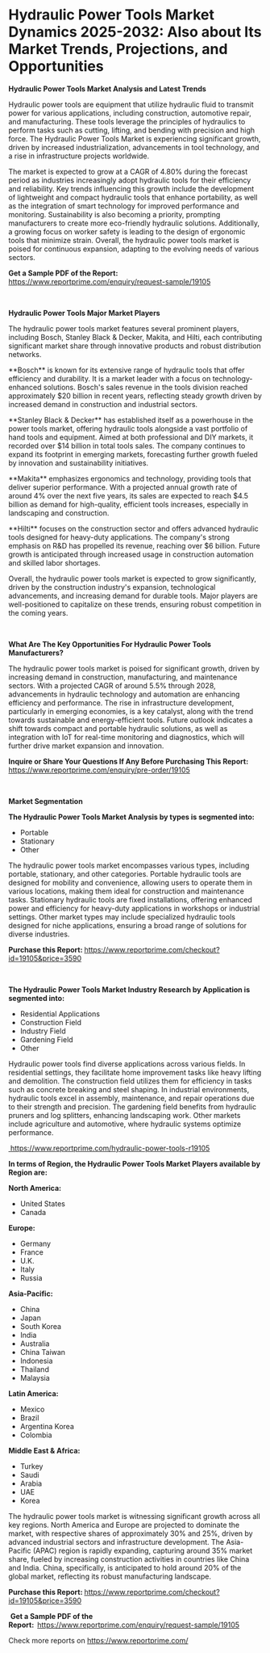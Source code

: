<p><h1>Hydraulic Power Tools Market Dynamics 2025-2032: Also about Its Market Trends, Projections, and Opportunities</h1></p><p><strong>Hydraulic Power Tools Market Analysis and Latest Trends</strong></p>
<p><p>Hydraulic power tools are equipment that utilize hydraulic fluid to transmit power for various applications, including construction, automotive repair, and manufacturing. These tools leverage the principles of hydraulics to perform tasks such as cutting, lifting, and bending with precision and high force. The Hydraulic Power Tools Market is experiencing significant growth, driven by increased industrialization, advancements in tool technology, and a rise in infrastructure projects worldwide. </p><p>The market is expected to grow at a CAGR of 4.80% during the forecast period as industries increasingly adopt hydraulic tools for their efficiency and reliability. Key trends influencing this growth include the development of lightweight and compact hydraulic tools that enhance portability, as well as the integration of smart technology for improved performance and monitoring. Sustainability is also becoming a priority, prompting manufacturers to create more eco-friendly hydraulic solutions. Additionally, a growing focus on worker safety is leading to the design of ergonomic tools that minimize strain. Overall, the hydraulic power tools market is poised for continuous expansion, adapting to the evolving needs of various sectors.</p></p>
<p><strong>Get a Sample PDF of the Report:&nbsp;</strong> <a href="https://www.reportprime.com/enquiry/request-sample/19105?utm_campaign=3075&utm_medium=2&utm_source=Github&utm_content=ia&utm_term=19032025&utm_id=hydraulic-power-tools">https://www.reportprime.com/enquiry/request-sample/19105</a></p>
<p>&nbsp;</p>
<p><strong>Hydraulic Power Tools Major Market Players</strong></p>
<p><p>The hydraulic power tools market features several prominent players, including Bosch, Stanley Black & Decker, Makita, and Hilti, each contributing significant market share through innovative products and robust distribution networks. </p><p>**Bosch** is known for its extensive range of hydraulic tools that offer efficiency and durability. It is a market leader with a focus on technology-enhanced solutions. Bosch's sales revenue in the tools division reached approximately $20 billion in recent years, reflecting steady growth driven by increased demand in construction and industrial sectors.</p><p>**Stanley Black & Decker** has established itself as a powerhouse in the power tools market, offering hydraulic tools alongside a vast portfolio of hand tools and equipment. Aimed at both professional and DIY markets, it recorded over $14 billion in total tools sales. The company continues to expand its footprint in emerging markets, forecasting further growth fueled by innovation and sustainability initiatives.</p><p>**Makita** emphasizes ergonomics and technology, providing tools that deliver superior performance. With a projected annual growth rate of around 4% over the next five years, its sales are expected to reach $4.5 billion as demand for high-quality, efficient tools increases, especially in landscaping and construction.</p><p>**Hilti** focuses on the construction sector and offers advanced hydraulic tools designed for heavy-duty applications. The company's strong emphasis on R&D has propelled its revenue, reaching over $6 billion. Future growth is anticipated through increased usage in construction automation and skilled labor shortages.</p><p>Overall, the hydraulic power tools market is expected to grow significantly, driven by the construction industry's expansion, technological advancements, and increasing demand for durable tools. Major players are well-positioned to capitalize on these trends, ensuring robust competition in the coming years.</p></p>
<p>&nbsp;</p>
<p><strong>What Are The Key Opportunities For Hydraulic Power Tools Manufacturers?</strong></p>
<p><p>The hydraulic power tools market is poised for significant growth, driven by increasing demand in construction, manufacturing, and maintenance sectors. With a projected CAGR of around 5.5% through 2028, advancements in hydraulic technology and automation are enhancing efficiency and performance. The rise in infrastructure development, particularly in emerging economies, is a key catalyst, along with the trend towards sustainable and energy-efficient tools. Future outlook indicates a shift towards compact and portable hydraulic solutions, as well as integration with IoT for real-time monitoring and diagnostics, which will further drive market expansion and innovation.</p></p>
<p><strong>Inquire or Share Your Questions If Any Before Purchasing This Report:</strong> <a href="https://www.reportprime.com/enquiry/pre-order/19105?utm_campaign=3075&utm_medium=2&utm_source=Github&utm_content=ia&utm_term=19032025&utm_id=hydraulic-power-tools">https://www.reportprime.com/enquiry/pre-order/19105</a></p>
<p>&nbsp;</p>
<p><strong>Market Segmentation</strong></p>
<p><strong>The Hydraulic Power Tools Market Analysis by types is segmented into:</strong></p>
<p><ul><li>Portable</li><li>Stationary</li><li>Other</li></ul></p>
<p><p>The hydraulic power tools market encompasses various types, including portable, stationary, and other categories. Portable hydraulic tools are designed for mobility and convenience, allowing users to operate them in various locations, making them ideal for construction and maintenance tasks. Stationary hydraulic tools are fixed installations, offering enhanced power and efficiency for heavy-duty applications in workshops or industrial settings. Other market types may include specialized hydraulic tools designed for niche applications, ensuring a broad range of solutions for diverse industries.</p></p>
<p><strong>Purchase this Report:&nbsp;</strong><a href="https://www.reportprime.com/checkout?id=19105&price=3590&utm_campaign=3075&utm_medium=2&utm_source=Github&utm_content=ia&utm_term=19032025&utm_id=hydraulic-power-tools">https://www.reportprime.com/checkout?id=19105&price=3590</a></p>
<p>&nbsp;</p>
<p><strong>The Hydraulic Power Tools Market Industry Research by Application is segmented into:</strong></p>
<p><ul><li>Residential Applications</li><li>Construction Field</li><li>Industry Field</li><li>Gardening Field</li><li>Other</li></ul></p>
<p><p>Hydraulic power tools find diverse applications across various fields. In residential settings, they facilitate home improvement tasks like heavy lifting and demolition. The construction field utilizes them for efficiency in tasks such as concrete breaking and steel shaping. In industrial environments, hydraulic tools excel in assembly, maintenance, and repair operations due to their strength and precision. The gardening field benefits from hydraulic pruners and log splitters, enhancing landscaping work. Other markets include agriculture and automotive, where hydraulic systems optimize performance.</p></p>
<p><a href="https://www.reportprime.com/hydraulic-power-tools-r19105?utm_campaign=3075&utm_medium=2&utm_source=Github&utm_content=ia&utm_term=19032025&utm_id=hydraulic-power-tools">&nbsp;https://www.reportprime.com/hydraulic-power-tools-r19105</a></p>
<p><strong>In terms of Region, the Hydraulic Power Tools Market Players available by Region are:</strong></p>
<p>
    <p> <strong> North America: </strong>
        <ul>
            <li>United States</li>
            <li>Canada</li>
        </ul>
        </p> 
    <p> <strong> Europe: </strong>
        <ul>
            <li>Germany</li>
            <li>France</li>
            <li>U.K.</li>
            <li>Italy</li>
            <li>Russia</li>
        </ul>
        </p> 
    <p> <strong> Asia-Pacific: </strong>
        <ul>
            <li>China</li>
            <li>Japan</li>
            <li>South Korea</li>
            <li>India</li>
            <li>Australia</li>
            <li>China Taiwan</li>
            <li>Indonesia</li>
            <li>Thailand</li>
            <li>Malaysia</li>
        </ul>
        </p> 
    <p> <strong> Latin America: </strong>
        <ul>
            <li>Mexico</li>
            <li>Brazil</li>
            <li>Argentina Korea</li>
            <li>Colombia</li>
        </ul>
        </p> 
    <p> <strong> Middle East & Africa: </strong>
        <ul>
            <li>Turkey</li>
            <li>Saudi</li>
            <li>Arabia</li>
            <li>UAE</li>
            <li>Korea</li>
        </ul>
    </p>
    </p>
<p><p>The hydraulic power tools market is witnessing significant growth across all key regions. North America and Europe are projected to dominate the market, with respective shares of approximately 30% and 25%, driven by advanced industrial sectors and infrastructure development. The Asia-Pacific (APAC) region is rapidly expanding, capturing around 35% market share, fueled by increasing construction activities in countries like China and India. China, specifically, is anticipated to hold around 20% of the global market, reflecting its robust manufacturing landscape.</p></p>
<p><strong>Purchase this Report: </strong><a href="https://www.reportprime.com/checkout?id=19105&price=3590&utm_campaign=3075&utm_medium=2&utm_source=Github&utm_content=ia&utm_term=19032025&utm_id=hydraulic-power-tools">https://www.reportprime.com/checkout?id=19105&price=3590</a></p>
<p>&nbsp;<strong>Get a Sample PDF of the Report:&nbsp;&nbsp;</strong><a href="https://www.reportprime.com/enquiry/request-sample/19105?utm_campaign=3075&utm_medium=2&utm_source=Github&utm_content=ia&utm_term=19032025&utm_id=hydraulic-power-tools">https://www.reportprime.com/enquiry/request-sample/19105</a></p>
<p><strong></strong></p>
<p>Check more reports on <a href="https://www.reportprime.com/?utm_campaign=3075&utm_medium=2&utm_source=Github&utm_content=ia&utm_term=19032025&utm_id=hydraulic-power-tools">https://www.reportprime.com/</a></p>